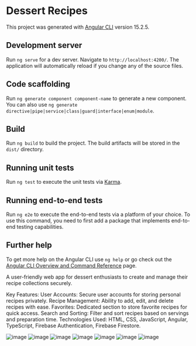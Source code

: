 # Dessert Recipes

This project was generated with [Angular CLI](https://github.com/angular/angular-cli) version 15.2.5.

## Development server

Run `ng serve` for a dev server. Navigate to `http://localhost:4200/`. The application will automatically reload if you change any of the source files.

## Code scaffolding

Run `ng generate component component-name` to generate a new component. You can also use `ng generate directive|pipe|service|class|guard|interface|enum|module`.

## Build

Run `ng build` to build the project. The build artifacts will be stored in the `dist/` directory.

## Running unit tests

Run `ng test` to execute the unit tests via [Karma](https://karma-runner.github.io).

## Running end-to-end tests

Run `ng e2e` to execute the end-to-end tests via a platform of your choice. To use this command, you need to first add a package that implements end-to-end testing capabilities.

## Further help

To get more help on the Angular CLI use `ng help` or go check out the [Angular CLI Overview and Command Reference](https://angular.io/cli) page.



A user-friendly web app for dessert enthusiasts to create and manage their recipe collections securely.

Key Features:
User Accounts: Secure user accounts for storing personal recipes privately.
Recipe Management: Ability to add, edit, and delete recipes with ease.
Favorites: Dedicated section to store favorite recipes for quick access.
Search and Sorting: Filter and sort recipes based on servings and preparation time.
Technologies Used: HTML, CSS, JavaScript, Angular, TypeScript, Firebase Authentication, Firebase Firestore.

![image](https://github.com/annelorecomnoiu/Dessert-Recipes/assets/94176638/0b95ffbf-7140-4f28-b54b-2aa38615257e)
![image](https://github.com/annelorecomnoiu/Dessert-Recipes/assets/94176638/68dff5ec-6a14-413c-b3bc-25cf020b2cfc)
![image](https://github.com/annelorecomnoiu/Dessert-Recipes/assets/94176638/dbd341fd-e146-4096-95a0-54e2cd028fd5)
![image](https://github.com/annelorecomnoiu/Dessert-Recipes/assets/94176638/02ab404e-b5ae-476a-886b-cf7989d1d3bc)
![image](https://github.com/annelorecomnoiu/Dessert-Recipes/assets/94176638/7b3520f1-118f-4463-95ab-4e410f0c009f)
![image](https://github.com/annelorecomnoiu/Dessert-Recipes/assets/94176638/37dbb4ee-8f5f-4d69-8e28-ecd14d72f62c)
![image](https://github.com/annelorecomnoiu/Dessert-Recipes/assets/94176638/c5b460d7-a59d-4eb8-8ea3-8451b096f822)


